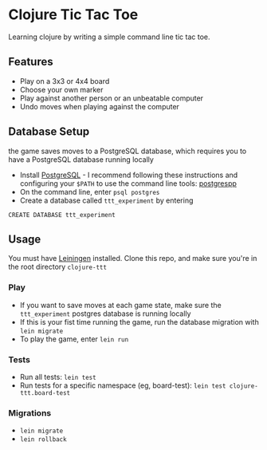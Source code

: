 # Clojure Tic Tac Toe

Learning clojure by writing a simple command line tic tac toe.

## Features
* Play on a 3x3 or 4x4 board
* Choose your own marker
* Play against another person or an unbeatable computer
* Undo moves when playing against the computer

## Database Setup
the game saves moves to a PostgreSQL database, which requires you to have
a PostgreSQL database running locally
* Install [PostgreSQL](https://www.postgresql.org/download/) - I recommend following these instructions and configuring your `$PATH` to use the command line tools: [postgrespp](https://postgresapp.com/)
* On the command line, enter `psql postgres`
* Create a database called `ttt_experiment` by entering
```
CREATE DATABASE ttt_experiment
```

## Usage

You must have [Leiningen](https://leiningen.org/) installed. Clone this repo, and make sure you're in the root directory `clojure-ttt`

### Play
* If you want to save moves at each game state, make sure the `ttt_experiment` postgres database is running locally
* If this is your fist time running the game, run the database migration with `lein migrate`
* To play the game, enter `lein run`

### Tests
* Run all tests: `lein test`
* Run tests for a specific namespace (eg, board-test): `lein test clojure-ttt.board-test`

### Migrations
* `lein migrate`
* `lein rollback`
